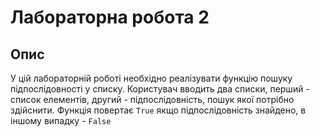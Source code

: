# Лабораторна робота 2

## Опис

У цій лабораторній роботі необхідно реалізувати функцію пошуку підпослідовності у списку. Користувач вводить два списки, перший - список елементів, другий - підпослідовність, пошук якої потрібно здійснити. Функція повертає `True` якщо підпослідовність знайдено, в іншому випадку - `False`